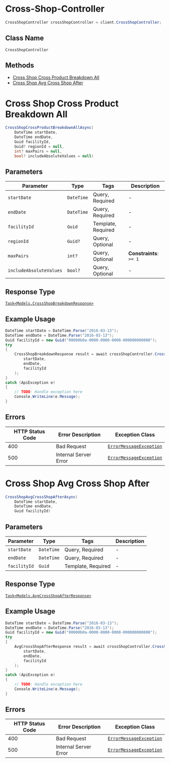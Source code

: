 # Cross-Shop-Controller

```csharp
CrossShopController crossShopController = client.CrossShopController;
```

## Class Name

`CrossShopController`

## Methods

* [Cross Shop Cross Product Breakdown All](../../doc/controllers/cross-shop-controller.md#cross-shop-cross-product-breakdown-all)
* [Cross Shop Avg Cross Shop After](../../doc/controllers/cross-shop-controller.md#cross-shop-avg-cross-shop-after)


# Cross Shop Cross Product Breakdown All

```csharp
CrossShopCrossProductBreakdownAllAsync(
    DateTime startDate,
    DateTime endDate,
    Guid facilityId,
    Guid? regionId = null,
    int? maxPairs = null,
    bool? includeAbsoluteValues = null)
```

## Parameters

| Parameter | Type | Tags | Description |
|  --- | --- | --- | --- |
| `startDate` | `DateTime` | Query, Required | - |
| `endDate` | `DateTime` | Query, Required | - |
| `facilityId` | `Guid` | Template, Required | - |
| `regionId` | `Guid?` | Query, Optional | - |
| `maxPairs` | `int?` | Query, Optional | **Constraints**: `>= 1` |
| `includeAbsoluteValues` | `bool?` | Query, Optional | - |

## Response Type

[`Task<Models.CrossShopBreakdownResponse>`](../../doc/models/cross-shop-breakdown-response.md)

## Example Usage

```csharp
DateTime startDate = DateTime.Parse("2016-03-13");
DateTime endDate = DateTime.Parse("2016-03-13");
Guid facilityId = new Guid("00000b0a-0000-0000-0000-000000000000");
try
{
    CrossShopBreakdownResponse result = await crossShopController.CrossShopCrossProductBreakdownAllAsync(
        startDate,
        endDate,
        facilityId
    );
}
catch (ApiException e)
{
    // TODO: Handle exception here
    Console.WriteLine(e.Message);
}
```

## Errors

| HTTP Status Code | Error Description | Exception Class |
|  --- | --- | --- |
| 400 | Bad Request | [`ErrorMessageException`](../../doc/models/error-message-exception.md) |
| 500 | Internal Server Error | [`ErrorMessageException`](../../doc/models/error-message-exception.md) |


# Cross Shop Avg Cross Shop After

```csharp
CrossShopAvgCrossShopAfterAsync(
    DateTime startDate,
    DateTime endDate,
    Guid facilityId)
```

## Parameters

| Parameter | Type | Tags | Description |
|  --- | --- | --- | --- |
| `startDate` | `DateTime` | Query, Required | - |
| `endDate` | `DateTime` | Query, Required | - |
| `facilityId` | `Guid` | Template, Required | - |

## Response Type

[`Task<Models.AvgCrossShopAfterResponse>`](../../doc/models/avg-cross-shop-after-response.md)

## Example Usage

```csharp
DateTime startDate = DateTime.Parse("2016-03-13");
DateTime endDate = DateTime.Parse("2016-03-13");
Guid facilityId = new Guid("00000b0a-0000-0000-0000-000000000000");
try
{
    AvgCrossShopAfterResponse result = await crossShopController.CrossShopAvgCrossShopAfterAsync(
        startDate,
        endDate,
        facilityId
    );
}
catch (ApiException e)
{
    // TODO: Handle exception here
    Console.WriteLine(e.Message);
}
```

## Errors

| HTTP Status Code | Error Description | Exception Class |
|  --- | --- | --- |
| 400 | Bad Request | [`ErrorMessageException`](../../doc/models/error-message-exception.md) |
| 500 | Internal Server Error | [`ErrorMessageException`](../../doc/models/error-message-exception.md) |

